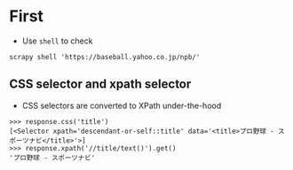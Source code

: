 # First
* Use `shell` to check
```
scrapy shell 'https://baseball.yahoo.co.jp/npb/'
```

## CSS selector and xpath selector
* CSS selectors are converted to XPath under-the-hood
```
>>> response.css('title')
[<Selector xpath='descendant-or-self::title' data='<title>プロ野球 - スポーツナビ</title>'>]
>>> response.xpath('//title/text()').get()
'プロ野球 - スポーツナビ'
```




